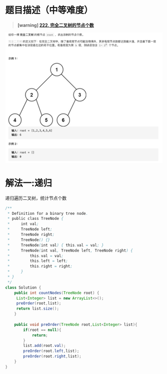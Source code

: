#  **题目描述（中等难度）**

> **[warning] [222. 完全二叉树的节点个数](https://leetcode-cn.com/problems/count-complete-tree-nodes/)**

![](https://github.com/gaohueric/blogpicture/raw/master/%E6%88%AA%E5%B1%8F2021-05-03%2022.13.45.png)

# 解法一:递归

递归遍历二叉树，统计节点个数

```java
/**
 * Definition for a binary tree node.
 * public class TreeNode {
 *     int val;
 *     TreeNode left;
 *     TreeNode right;
 *     TreeNode() {}
 *     TreeNode(int val) { this.val = val; }
 *     TreeNode(int val, TreeNode left, TreeNode right) {
 *         this.val = val;
 *         this.left = left;
 *         this.right = right;
 *     }
 * }
 */
class Solution {
    public int countNodes(TreeNode root) {
     List<Integer> list = new ArrayList<>();
     preOrder(root,list);
     return list.size();
    }

    public void preOrder(TreeNode root,List<Integer> list){
        if(root == null){
            return;
        }
        list.add(root.val);
        preOrder(root.left,list);
        preOrder(root.right,list);
    }
}

```
